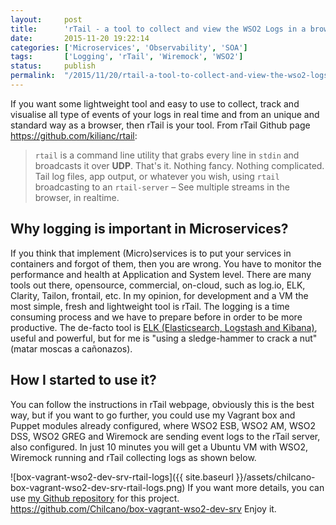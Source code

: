 ```yaml
---
layout:     post
title:      'rTail - a tool to collect and view the WSO2 Logs in a browser'
date:       2015-11-20 19:22:14
categories: ['Microservices', 'Observability', 'SOA']
tags:       ['Logging', 'rTail', 'Wiremock', 'WSO2']
status:     publish 
permalink:  "/2015/11/20/rtail-a-tool-to-collect-and-view-the-wso2-logs-in-a-browser/"
---
```

If you want some lightweight tool and easy to use to collect, track and visualise all type of events of your logs in real time and from an unique and standard way as a browser, then rTail is your tool.
From rTail Github page <https://github.com/kilianc/rtail>:
>  `rtail` is a command line utility that grabs every line in `stdin` and broadcasts it over **UDP**. That's it. Nothing fancy. Nothing complicated. Tail log files, app output, or whatever you wish, using `rtail` broadcasting to an `rtail-server` – See multiple streams in the browser, in realtime.  

<!-- more -->

## Why logging is important in Microservices?
If you think that implement (Micro)services is to put your services in containers and forgot of them, then you are wrong. You have to monitor the performance and health at Application and System level.
There are many tools out there, opensource, commercial, on-cloud, such as log.io, ELK, Clarity, Tailon, frontail, etc. In my opinion, for development and a VM the most simple, fresh and lightweight tool is rTail.
The logging is a time consuming process and we have to prepare before in order to be more productive.
The de-facto tool is [ELK (Elasticsearch, Logstash and Kibana)](https://www.elastic.co), useful and powerful, but for me is "using a sledge-hammer to crack a nut" (matar moscas a cañonazos).

## How I started to use it?
You can follow the instructions in rTail webpage, obviously this is the best way, but if you want to go further, you could use my Vagrant box and Puppet modules already configured, where WSO2 ESB, WSO2 AM, WSO2 DSS, WSO2 GREG and Wiremock are sending event logs to the rTail server, also configured. In just 10 minutes you will get a Ubuntu VM with WSO2, Wiremock running and rTail collecting logs as shown below.

![box-vagrant-wso2-dev-srv-rtail-logs]({{ site.baseurl }}/assets/chilcano-box-vagrant-wso2-dev-srv-rtail-logs.png)
If you want more details, you can use [my Github repository](https://github.com/Chilcano/box-vagrant-wso2-dev-srv) for this project.  
<https://github.com/Chilcano/box-vagrant-wso2-dev-srv>
Enjoy it.
